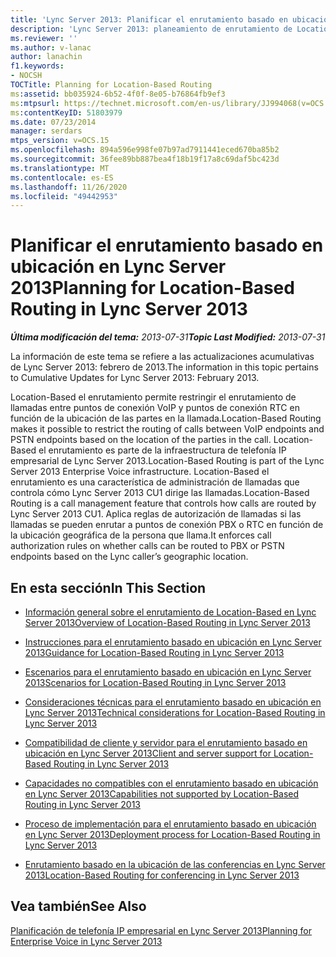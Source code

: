 ```yaml
---
title: 'Lync Server 2013: Planificar el enrutamiento basado en ubicación'
description: 'Lync Server 2013: planeamiento de enrutamiento de Location-Based.'
ms.reviewer: ''
ms.author: v-lanac
author: lanachin
f1.keywords:
- NOCSH
TOCTitle: Planning for Location-Based Routing
ms:assetid: bb035924-6b52-4f0f-8e05-b76864fb9ef3
ms:mtpsurl: https://technet.microsoft.com/en-us/library/JJ994068(v=OCS.15)
ms:contentKeyID: 51803979
ms.date: 07/23/2014
manager: serdars
mtps_version: v=OCS.15
ms.openlocfilehash: 894a596e998fe07b97ad7911441eced670ba85b2
ms.sourcegitcommit: 36fee89bb887bea4f18b19f17a8c69daf5bc423d
ms.translationtype: MT
ms.contentlocale: es-ES
ms.lasthandoff: 11/26/2020
ms.locfileid: "49442953"
---
```

# <a name="planning-for-location-based-routing-in-lync-server-2013"></a><span data-ttu-id="0b982-103">Planificar el enrutamiento basado en ubicación en Lync Server 2013</span><span class="sxs-lookup"><span data-stu-id="0b982-103">Planning for Location-Based Routing in Lync Server 2013</span></span>

<div data-xmlns="http://www.w3.org/1999/xhtml">

<div class="topic" data-xmlns="http://www.w3.org/1999/xhtml" data-msxsl="urn:schemas-microsoft-com:xslt" data-cs="https://msdn.microsoft.com/">

<div data-asp="https://msdn2.microsoft.com/asp">



</div>

<div id="mainSection">

<div id="mainBody"><span data-ttu-id="0b982-104">

<span> </span></span><span class="sxs-lookup"><span data-stu-id="0b982-104">

<span> </span></span></span>

<span data-ttu-id="0b982-105">_**Última modificación del tema:** 2013-07-31_</span><span class="sxs-lookup"><span data-stu-id="0b982-105">_**Topic Last Modified:** 2013-07-31_</span></span>

<span data-ttu-id="0b982-106">La información de este tema se refiere a las actualizaciones acumulativas de Lync Server 2013: febrero de 2013.</span><span class="sxs-lookup"><span data-stu-id="0b982-106">The information in this topic pertains to Cumulative Updates for Lync Server 2013: February 2013.</span></span>

<span data-ttu-id="0b982-107">Location-Based el enrutamiento permite restringir el enrutamiento de llamadas entre puntos de conexión VoIP y puntos de conexión RTC en función de la ubicación de las partes en la llamada.</span><span class="sxs-lookup"><span data-stu-id="0b982-107">Location-Based Routing makes it possible to restrict the routing of calls between VoIP endpoints and PSTN endpoints based on the location of the parties in the call.</span></span> <span data-ttu-id="0b982-108">Location-Based el enrutamiento es parte de la infraestructura de telefonía IP empresarial de Lync Server 2013.</span><span class="sxs-lookup"><span data-stu-id="0b982-108">Location-Based Routing is part of the Lync Server 2013 Enterprise Voice infrastructure.</span></span> <span data-ttu-id="0b982-109">Location-Based el enrutamiento es una característica de administración de llamadas que controla cómo Lync Server 2013 CU1 dirige las llamadas.</span><span class="sxs-lookup"><span data-stu-id="0b982-109">Location-Based Routing is a call management feature that controls how calls are routed by Lync Server 2013 CU1.</span></span> <span data-ttu-id="0b982-110">Aplica reglas de autorización de llamadas si las llamadas se pueden enrutar a puntos de conexión PBX o RTC en función de la ubicación geográfica de la persona que llama.</span><span class="sxs-lookup"><span data-stu-id="0b982-110">It enforces call authorization rules on whether calls can be routed to PBX or PSTN endpoints based on the Lync caller’s geographic location.</span></span>

<div>

## <a name="in-this-section"></a><span data-ttu-id="0b982-111">En esta sección</span><span class="sxs-lookup"><span data-stu-id="0b982-111">In This Section</span></span>

  - [<span data-ttu-id="0b982-112">Información general sobre el enrutamiento de Location-Based en Lync Server 2013</span><span class="sxs-lookup"><span data-stu-id="0b982-112">Overview of Location-Based Routing in Lync Server 2013</span></span>](lync-server-2013-overview-of-location-based-routing.md)

  - [<span data-ttu-id="0b982-113">Instrucciones para el enrutamiento basado en ubicación en Lync Server 2013</span><span class="sxs-lookup"><span data-stu-id="0b982-113">Guidance for Location-Based Routing in Lync Server 2013</span></span>](lync-server-2013-guidance-for-location-based-routing.md)

  - [<span data-ttu-id="0b982-114">Escenarios para el enrutamiento basado en ubicación en Lync Server 2013</span><span class="sxs-lookup"><span data-stu-id="0b982-114">Scenarios for Location-Based Routing in Lync Server 2013</span></span>](lync-server-2013-scenarios-for-location-based-routing.md)

  - [<span data-ttu-id="0b982-115">Consideraciones técnicas para el enrutamiento basado en ubicación en Lync Server 2013</span><span class="sxs-lookup"><span data-stu-id="0b982-115">Technical considerations for Location-Based Routing in Lync Server 2013</span></span>](lync-server-2013-technical-considerations-for-location-based-routing.md)

  - [<span data-ttu-id="0b982-116">Compatibilidad de cliente y servidor para el enrutamiento basado en ubicación en Lync Server 2013</span><span class="sxs-lookup"><span data-stu-id="0b982-116">Client and server support for Location-Based Routing in Lync Server 2013</span></span>](lync-server-2013-client-and-server-support-for-location-based-routing.md)

  - [<span data-ttu-id="0b982-117">Capacidades no compatibles con el enrutamiento basado en ubicación en Lync Server 2013</span><span class="sxs-lookup"><span data-stu-id="0b982-117">Capabilities not supported by Location-Based Routing in Lync Server 2013</span></span>](lync-server-2013-capabilities-not-supported-by-location-based-routing.md)

  - [<span data-ttu-id="0b982-118">Proceso de implementación para el enrutamiento basado en ubicación en Lync Server 2013</span><span class="sxs-lookup"><span data-stu-id="0b982-118">Deployment process for Location-Based Routing in Lync Server 2013</span></span>](lync-server-2013-deployment-process-for-location-based-routing.md)

  - [<span data-ttu-id="0b982-119">Enrutamiento basado en la ubicación de las conferencias en Lync Server 2013</span><span class="sxs-lookup"><span data-stu-id="0b982-119">Location-Based Routing for conferencing in Lync Server 2013</span></span>](lync-server-2013-location-based-routing-for-conferencing.md)

</div>

<div>

## <a name="see-also"></a><span data-ttu-id="0b982-120">Vea también</span><span class="sxs-lookup"><span data-stu-id="0b982-120">See Also</span></span>


[<span data-ttu-id="0b982-121">Planificación de telefonía IP empresarial en Lync Server 2013</span><span class="sxs-lookup"><span data-stu-id="0b982-121">Planning for Enterprise Voice in Lync Server 2013</span></span>](lync-server-2013-planning-for-enterprise-voice.md)  
  

<span data-ttu-id="0b982-122"></div>

</div>

<span> </span>

</div>

</div>

</span><span class="sxs-lookup"><span data-stu-id="0b982-122"></div>

</div>

<span> </span>

</div>

</div>

</span></span></div>

